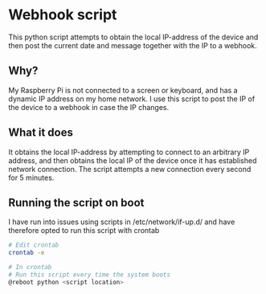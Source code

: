 # Webhook script
This python script attempts to obtain the local IP-address of the device and then post the current date and message together with the IP to a webhook.

## Why?
My Raspberry Pi is not connected to a screen or keyboard, and has a dynamic IP address on my home network. 
I use this script to post the IP of the device to a webhook in case the IP changes.

## What it does
It obtains the local IP-address by attempting to connect to an arbitrary IP address, and then obtains the local IP of the device once it has established network connection. The script attempts a new connection every second for 5 minutes.

## Running the script on boot
I have run into issues using scripts in /etc/network/if-up.d/ and have therefore opted to run this script with crontab

```bash
# Edit crontab
crontab -e

# In crontab
# Run this script every time the system boots
@reboot python <script location>
```
